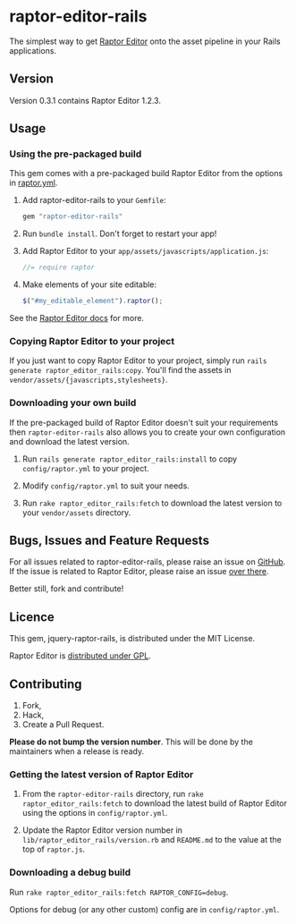 # raptor-editor-rails

The simplest way to get [Raptor Editor](http://www.raptor-editor.com/) onto the
asset pipeline in your Rails applications.

## Version

Version 0.3.1 contains Raptor Editor 1.2.3.

## Usage

### Using the pre-packaged build

This gem comes with a pre-packaged build Raptor Editor from the options in
[raptor.yml](https://github.com/PANmedia/raptor-editor-rails/blob/master/config/raptor.yml).

1. Add raptor-editor-rails to your `Gemfile`:

    ```ruby
    gem "raptor-editor-rails"
    ```

2. Run `bundle install`. Don't forget to restart your app!

3. Add Raptor Editor to your `app/assets/javascripts/application.js`:

    ```js
    //= require raptor
    ```

4. Make elements of your site editable:

    ```js
    $("#my_editable_element").raptor();
    ```

See the [Raptor Editor docs](http://www.raptor-editor.com/docs) for more.

### Copying Raptor Editor to your project

If you just want to copy Raptor Editor to your project, simply run
`rails generate raptor_editor_rails:copy`. You'll find the assets in
`vendor/assets/{javascripts,stylesheets}`.

### Downloading your own build

If the pre-packaged build of Raptor Editor doesn't suit your requirements then
`raptor-editor-rails` also allows you to create your own configuration and
download the latest version.

1. Run `rails generate raptor_editor_rails:install` to copy `config/raptor.yml`
to your project.

2. Modify `config/raptor.yml` to suit your needs.

3. Run `rake raptor_editor_rails:fetch` to download the latest version to your
`vendor/assets` directory.

## Bugs, Issues and Feature Requests

For all issues related to raptor-editor-rails, please raise an issue on
[GitHub](https://github.com/PANmedia/raptor-editor-rails/issues). If the issue
is related to Raptor Editor, please raise an issue
[over there](https://github.com/PANmedia/raptor-editor/issues).

Better still, fork and contribute!

## Licence

This gem, jquery-raptor-rails, is distributed under the MIT License.

Raptor Editor is [distributed under GPL](http://www.raptor-editor.com/license).

## Contributing

1. Fork,
2. Hack,
3. Create a Pull Request.

**Please do not bump the version number**. This will be done by the maintainers
when a release is ready.

### Getting the latest version of Raptor Editor

1. From the `raptor-editor-rails` directory, run `rake raptor_editor_rails:fetch`
to download the latest build of Raptor Editor using the options in `config/raptor.yml`.

2. Update the Raptor Editor version number in `lib/raptor_editor_rails/version.rb`
and `README.md` to the value at the top of `raptor.js`.

### Downloading a debug build

Run `rake raptor_editor_rails:fetch RAPTOR_CONFIG=debug`.

Options for debug (or any other custom) config are in `config/raptor.yml`.
